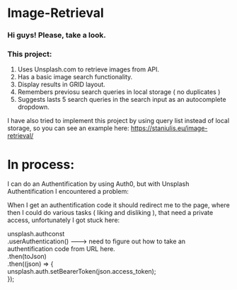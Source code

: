 # Image-Retrieval

### Hi guys! Please, take a look. 

### This project:
1. Uses Unsplash.com to retrieve images from API.
2. Has a basic image search functionality. 
3. Display results in GRID layout. 
4. Remembers previosu search queries in local storage ( no duplicates ) 
5. Suggests lasts 5 search queries in the search input as an autocomplete dropdown. 

I have also tried to implement this project by using query list instead of local storage, so you can see an example here: https://staniulis.eu/image-retrieval/


# In process: 

I can do an Authentification by using Auth0, but with Unsplash Authentification I encountered a problem: 

When I get an authentification code it should redirect me to the page, where then I could do various tasks ( liking and disliking ), that need a private access, unfortunately I got stuck here: 

  unsplash.authconst\
    .userAuthentication() ---> need to figure out how to take an authentification code from URL here. \
    .then(toJson)\
    .then((json) => {\
      unsplash.auth.setBearerToken(json.access_token);\
    });
   


